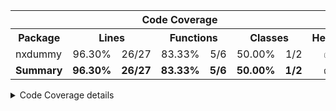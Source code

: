 
<table>
      <tr>
        <th colspan="8">Code Coverage
      <tr>
        <th colspan="1">Package
        <th colspan="2">Lines
        <th colspan="2">Functions
        <th colspan="2">Classes
        <th colspan="1">Health
      <tr>
  <td>nxdummy
  <td align="center">96.30%
  <td align="right">26/27
  <td align="center">83.33%
  <td align="right">5/6
  <td align="center">50.00%
  <td align="right">1/2
  <td align="center">✅
      <tr>
  <td><strong>Summary
  <td align="center"><strong>96.30%
  <td align="right"><strong>26/27
  <td align="center"><strong>83.33%
  <td align="right"><strong>5/6
  <td align="center"><strong>50.00%
  <td align="right"><strong>1/2
  <td align="center"><strong>✅
      </table>
<details>
          <summary>Code Coverage details</summary>
          <table>
            <tr>
              <th colspan="8">Code Coverage
            <tr>
              <th colspan="1">Class
              <th colspan="2">Lines
              <th colspan="2">Functions
              <th colspan="2">Classes
              <th colspan="1">Health
            <tr>
              <td colspan="8"><strong>nxdummy
              <tr>
  <td>Netlogix\Nxdummy\Exception\OptionNotFoundException
  <td align="center">0.00%
  <td align="right">0/0
  <td align="center">0.00%
  <td align="right">0/0
  <td align="center">0.00%
  <td align="right">0/1
  <td align="center">❌
<tr>
  <td>Netlogix\Nxdummy\Options\MiddlewareOptions
  <td align="center">90.91%
  <td align="right">10/11
  <td align="center">66.67%
  <td align="right">2/3
  <td align="center">0.00%
  <td align="right">0/1
  <td align="center">➖
<tr>
  <td>Netlogix\Nxdummy\Utility\UriUtility
  <td align="center">100.00%
  <td align="right">16/16
  <td align="center">100.00%
  <td align="right">3/3
  <td align="center">100.00%
  <td align="right">1/1
  <td align="center">🚀
            <tr>
  <td><strong>Summary
  <td align="center"><strong>96.30%
  <td align="right"><strong>26/27
  <td align="center"><strong>83.33%
  <td align="right"><strong>5/6
  <td align="center"><strong>50.00%
  <td align="right"><strong>1/2
  <td align="center"><strong>✅
          </table>
        </details>

